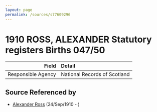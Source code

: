 ```yaml
---
layout: page
permalink: /sources/s77609296
---
```


# 1910 ROSS, ALEXANDER Statutory registers Births 047/50

Field | Detail
---:|:---
Responsible Agency | National Records of Scotland

## Source Referenced by

* [Alexander Ross](../people/@52064896@-alexander-ross-b1910-9-24-d.md) (24/Sep/1910 - )
